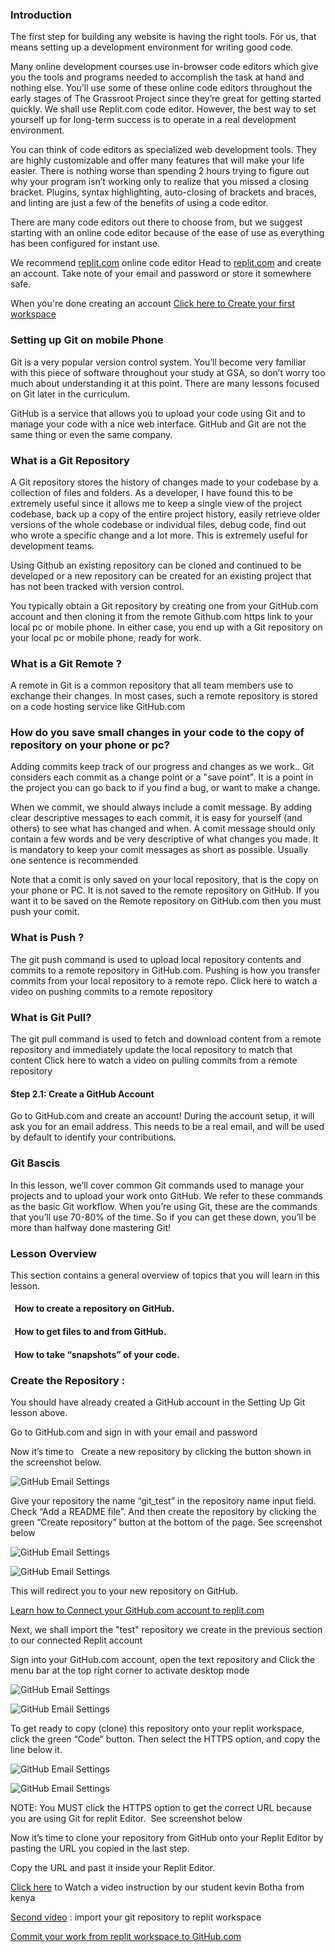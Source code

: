 ### Introduction

The first step for building any website is having the right tools. For us, that means setting up a development environment for writing good code.

Many online development courses use in-browser code editors  which give you the tools and programs needed to accomplish the task at hand and nothing else. You’ll use some of these online code editors throughout the early stages of The Grassroot Project since they’re great for getting started quickly. We shall use Replit.com code editor. However, the best way to set yourself up for long-term success is to operate in a real development environment.
 
You can think of code editors as specialized web development tools. They are highly customizable and offer many features that will make your life easier. There is nothing worse than spending 2 hours trying to figure out why your program isn’t working only to realize that you missed a closing bracket. Plugins, syntax highlighting, auto-closing of brackets and braces, and linting are just a few of the benefits of using a code editor. 


There are many code editors out there to choose from, but we suggest starting with an online code editor because of the ease of use as everything has been configured for instant  use.

We recommend [replit.com](replit.com) online code editor
Head to [replit.com](replit.com) and create an account. Take note of your email and password or store it somewhere safe.

When you're done creating an account
[Click here to Create your first workspace](https://www.dailymotion.com/video/k12P6H5GUp4Y5xyVeeu)
 

### Setting up Git on mobile Phone

Git is a very popular version control system. You’ll become very familiar with this piece of software throughout your study at GSA, so don’t worry too much about understanding it at this point. There are many lessons focused on Git later in the curriculum.

GitHub is a service that allows you to upload your code using Git and to manage your code with a nice web interface. GitHub and Git are not the same thing or even the same company.


### What is a Git Repository

A Git repository stores the history of changes made to your codebase by a collection of files and folders. As a developer, I have found this to be extremely useful since it allows me to keep a single view of the project codebase, back up a copy of the entire project history, easily retrieve older versions of the whole codebase or individual files, debug code, find out who wrote a specific change and a lot more.  This is extremely useful for development teams. 

Using Github an existing repository can be cloned and continued to be developed or a new repository can be created for an existing project that has not been tracked with version control.


You typically obtain a Git repository by creating one from your GitHub.com account  and then cloning it  from the remote Github.com https link to your local pc or mobile phone. In either case, you end up with a Git repository on your local pc or mobile phone, ready for work.


### What is a Git Remote ? 

A remote in Git is a common repository that all team members use to exchange their changes. In most cases, such a remote repository is stored on a code hosting service like GitHub.com 


### How do you save small changes in your code to the copy of repository on your phone or pc? 

Adding commits keep track of our progress and changes as we work.. Git considers each commit as a change point or  a "save point". It is a point in the project you can go back to if you find a bug, or want to make a change. 

When we commit, we should always include a comit message. By adding clear descriptive messages to each commit, it is easy for yourself (and others) to see what has changed and when. A comit message should only contain a few words and be very descriptive of what changes you made. It is mandatory to keep your comit messages as short as possible.  Usually one sentence is recommended 

Note that a comit is only saved on your local repository,  that is the copy on your phone or PC. It is not saved to the remote repository on GitHub.  If you want it to be saved on the Remote repository on GitHub.com then you must push your comit.

###  What is Push ? 

The git push command is used to upload local repository contents and commits to a remote repository in GitHub.com. Pushing is how you transfer commits from your local repository to a remote repo. Click here to watch a video on pushing commits to a remote repository 



###  What is Git Pull? 
The git pull command is used to fetch and download content from a remote repository and immediately update the local repository to match that content
Click here to watch a video on pulling commits from a remote repository 



####  Step 2.1: Create a GitHub Account

Go to GitHub.com and create an account! During the account setup, it will ask you for an email address. This needs to be a real email, and will be used by default to identify your contributions. 



###  Git Bascis

In this lesson, we’ll cover common Git commands used to manage your projects and to upload your work onto GitHub. We refer to these commands as the basic Git workflow. When you’re using Git, these are the commands that you’ll use 70-80% of the time. So if you can get these down, you’ll be more than halfway done mastering Git!


###  Lesson Overview

This section contains a general overview of topics that you will learn in this lesson.

####    How to create a repository on GitHub.
####    How to get files to and from GitHub.
####    How to take “snapshots” of your code.

### Create the Repository :

You should have already created a GitHub account in the Setting Up Git lesson above. 

Go  to GitHub.com and sign in with your email  and password 

Now it’s time to   Create a new repository by clicking the button shown in the screenshot below.


![GitHub Email Settings](https://cdn.statically.io/gh/grassroot-software/grassroot_curriculum/770be14190139683dbe9933ca5e9393c797c63f2/foundations/installations/setting_up_git/imgs/1.jpg)


Give your repository the name “git_test” in the repository name input field. Check “Add a README file”. And then create the repository by clicking the green “Create repository” button at the bottom of the page. See screenshot below 

![GitHub Email Settings](https://cdn.statically.io/gh/grassroot-software/grassroot_curriculum/770be14190139683dbe9933ca5e9393c797c63f2/foundations/installations/setting_up_git/imgs/2.jpg)

![GitHub Email Settings](https://cdn.statically.io/gh/grassroot-software/grassroot_curriculum/770be14190139683dbe9933ca5e9393c797c63f2/foundations/installations/setting_up_git/imgs/3.jpg)


This will redirect you to your new repository on GitHub. 

[Learn how to Connect your GitHub.com account to replit.com](https://www.dailymotion.com/video/k5R9lgZyJsr3ukyVecV)


Next, we shall import the "test" repository we create in the previous section to our connected Replit account 

Sign into your GitHub.com account,  open the text repository and Click the menu bar at the top right corner to activate desktop mode 


![GitHub Email Settings](https://cdn.statically.io/gh/grassroot-software/grassroot_curriculum/770be14190139683dbe9933ca5e9393c797c63f2/foundations/installations/setting_up_git/imgs/4.jpg)


![GitHub Email Settings](https://cdn.statically.io/gh/grassroot-software/grassroot_curriculum/770be14190139683dbe9933ca5e9393c797c63f2/foundations/installations/setting_up_git/imgs/5.jpg)

To get ready to copy (clone) this repository onto your replit workspace, click the green “Code” button. Then select the HTTPS option, and copy the line below it. 

![GitHub Email Settings](https://cdn.statically.io/gh/grassroot-software/grassroot_curriculum/770be14190139683dbe9933ca5e9393c797c63f2/foundations/installations/setting_up_git/imgs/6.jpg)

![GitHub Email Settings](https://cdn.statically.io/gh/grassroot-software/grassroot_curriculum/770be14190139683dbe9933ca5e9393c797c63f2/foundations/installations/setting_up_git/imgs/7.jpg)



NOTE: You MUST click the HTTPS option to get the correct URL because you are using Git for replit Editor. 
See screenshot below


Now it’s time to clone your repository from GitHub onto your Replit Editor by pasting the URL you copied in the last step. 

Copy the URL and past it inside your Replit Editor. 

[Click here](https://www.dailymotion.com/video/k40AtFkHlmxbj5yVeeb) to Watch a video  instruction by our student kevin Botha from kenya


[Second video](https://www.dailymotion.com/video/k6GRZaELbTm8hNyVeeb) : import your git repository to replit workspace


[Commit your work from replit workspace to GitHub.com](https://www.dailymotion.com/video/kayhx0fMHITL24yVehb)




